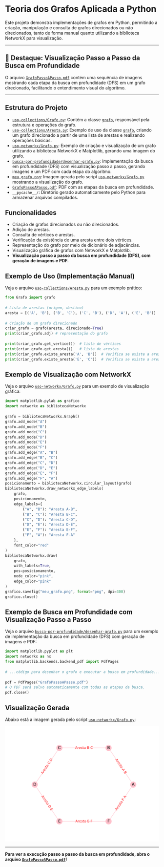 # Teoria dos Grafos Aplicada a Python

Este projeto demonstra implementações de grafos em Python, permitindo a criação, manipulação e consulta de grafos direcionados ou não direcionados, tanto de forma manual quanto utilizando a biblioteca NetworkX para visualização.

---

## 📄 Destaque: Visualização Passo a Passo da Busca em Profundidade

O arquivo [`GrafoPassoAPasso.pdf`](GrafoPassoAPasso.pdf) contém uma sequência de imagens mostrando cada etapa da busca em profundidade (DFS) em um grafo direcionado, facilitando o entendimento visual do algoritmo.

---

## Estrutura do Projeto

- [`uso-collections/Grafo.py`](uso-collections/Grafo.py): Contém a classe [`grafo`](uso-collections/Grafo.py), responsável pela estrutura e operações do grafo.
- [`uso-collections/Aresta.py`](uso-collections/Aresta.py): Exemplo de uso da classe [`grafo`](uso-collections/Grafo.py), criando um grafo direcionado a partir de uma lista de arestas e realizando operações básicas.
- [`uso-networkx/Grafo.py`](uso-networkx/Grafo.py): Exemplo de criação e visualização de um grafo utilizando a biblioteca NetworkX e Matplotlib, gerando uma imagem do grafo.
- [`busca-por-profundidade/desenhar-grafo.py`](busca-por-profundidade/desenhar-grafo.py): Implementação da busca em profundidade (DFS) com visualização passo a passo, gerando imagens e um PDF com cada etapa do algoritmo.
- [`meu_grafo.png`](meu_grafo.png): Imagem gerada pelo script [`uso-networkx/Grafo.py`](uso-networkx/Grafo.py) mostrando a visualização do grafo.
- [`GrafoPassoAPasso.pdf`](GrafoPassoAPasso.pdf): PDF com as etapas da busca em profundidade.
- `__pycache__/`: Diretório gerado automaticamente pelo Python para armazenar arquivos compilados.

## Funcionalidades

- Criação de grafos direcionados ou não direcionados.
- Adição de arestas.
- Consulta de vértices e arestas.
- Verificação da existência de uma aresta entre dois vértices.
- Representação do grafo por meio de dicionário de adjacências.
- Visualização gráfica de grafos com NetworkX e Matplotlib.
- **Visualização passo a passo da busca em profundidade (DFS), com geração de imagens e PDF.**

## Exemplo de Uso (Implementação Manual)

Veja o arquivo [`uso-collections/Aresta.py`](uso-collections/Aresta.py) para um exemplo prático:

```python
from Grafo import grafo

# Lista de arestas (origem, destino)
aresta = [('A', 'B'), ('B', 'C'), ('C', 'B'), ('D', 'A'), ('E', 'B')]

# Criação de um grafo direcionado
criar_grafo = grafo(aresta, direcionado=True)
print(criar_grafo.adj) # representação do grafo

print(criar_grafo.get_vertice())  # lista de vértices
print(criar_grafo.get_aresta())   # lista de arestas
print(criar_grafo.existe_aresta('A', 'B'))  # Verifica se existe a aresta de A para B
print(criar_grafo.existe_aresta('E', 'C'))  # Verifica se existe a aresta de E para C
```

## Exemplo de Visualização com NetworkX

Veja o arquivo [`uso-networkx/Grafo.py`](uso-networkx/Grafo.py) para um exemplo de visualização gráfica:

```python
import matplotlib.pylab as grafico
import networkx as bibliotecaNetworkx

grafo = bibliotecaNetworkx.Graph()
grafo.add_node("A")
grafo.add_node("B")
grafo.add_node("C")
grafo.add_node("D")
grafo.add_node("E")
grafo.add_node("F")
grafo.add_edge("A", "B")
grafo.add_edge("B", "C")
grafo.add_edge("C", "D")
grafo.add_edge("D", "E")
grafo.add_edge("E", "F")
grafo.add_edge("F", "A")
posicionamento = bibliotecaNetworkx.circular_layout(grafo)
bibliotecaNetworkx.draw_networkx_edge_labels(
    grafo,
    posicionamento,
    edge_labels={
        ("A", "B"): "Aresta A-B",
        ("B", "C"): "Aresta B-C",
        ("C", "D"): "Aresta C-D",
        ("D", "E"): "Aresta D-E",
        ("E", "F"): "Aresta E-F",
        ("F", "A"): "Aresta F-A"
    },
    font_color="red"
)
bibliotecaNetworkx.draw(
    grafo,
    with_labels=True,
    pos=posicionamento,
    node_color="pink",
    edge_color="pink"
)
grafico.savefig("meu_grafo.png", format="png", dpi=300)
grafico.close()
```

## Exemplo de Busca em Profundidade com Visualização Passo a Passo

Veja o arquivo [`busca-por-profundidade/desenhar-grafo.py`](busca-por-profundidade/desenhar-grafo.py) para um exemplo de implementação da busca em profundidade (DFS) com geração de imagens e PDF:

```python
import matplotlib.pyplot as plt
import networkx as nx
from matplotlib.backends.backend_pdf import PdfPages

# ...código para desenhar o grafo e executar a busca em profundidade...

pdf = PdfPages("GrafoPassoAPasso.pdf")
# O PDF será salvo automaticamente com todas as etapas da busca.
pdf.close()
```

## Visualização Gerada

Abaixo está a imagem gerada pelo script [`uso-networkx/Grafo.py`](uso-networkx/Grafo.py):

![Visualização do Grafo](meu_grafo.png)

---

**Para ver a execução passo a passo da busca em profundidade, abra o arquivo [`GrafoPassoAPasso.pdf`](GrafoPassoAPasso.pdf)!**